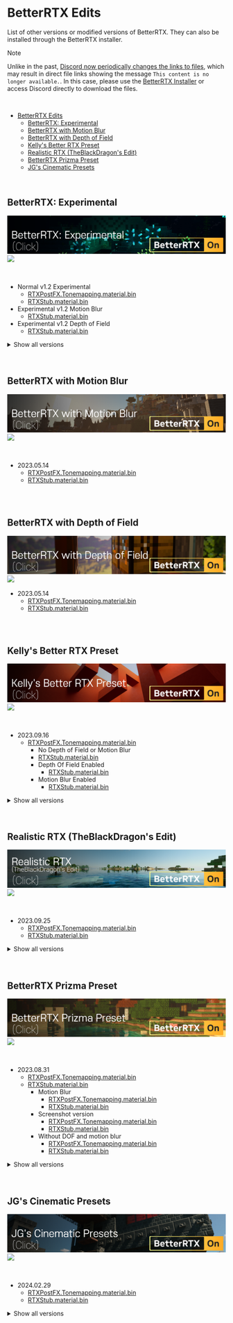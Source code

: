 # BetterRTX Edits

List of other versions or modified versions of BetterRTX.
They can also be installed through the BetterRTX installer.

> [!NOTE]
> Unlike in the past, [Discord now periodically changes the links to files](https://github.com/DominoKorean/Render-dragon-shader-list/issues/13), which may result in direct file links showing the message `This content is no longer available.`. In this case, please use the [BetterRTX Installer](https://github.com/BetterRTX/BetterRTX-Installer) or access Discord directly to download the files.

<br/>

- [BetterRTX Edits](#betterrtx-edits)
  - [BetterRTX: Experimental](#betterrtx-experimental)
  - [BetterRTX with Motion Blur](#betterrtx-with-motion-blur)
  - [BetterRTX with Depth of Field](#betterrtx-with-depth-of-field)
  - [Kelly's Better RTX Preset](#kellys-better-rtx-preset)
  - [Realistic RTX (TheBlackDragon's Edit)](#realistic-rtx-theblackdragons-edit)
  - [BetterRTX Prizma Preset](#betterrtx-prizma-preset)
  - [JG's Cinematic Presets](#jgs-cinematic-presets)

<br/>

## BetterRTX: Experimental
[![](/banners/BetterRTX%20Edits/BetterRTX%20Experimental.png)](https://discord.com/channels/691547840463241267/1111388664468086836)  
[![](https://img.shields.io/badge/Screen_Shots-click-white?style=social-square)](screenshots/Better%20RTX/BetterRTX%20Experimental/README.md)  

<br/>

- Normal v1.2 Experimental
  - [RTXPostFX.Tonemapping.material.bin](https://cdn.discordapp.com/attachments/1111388664468086836/1148375947129663528/RTXPostFX.Tonemapping.material.bin?ex=65ef7df1&is=65dd08f1&hm=683ca789bfbfb107c455bf5977ff7ee2533a2e0f8ecae53d9f16db05c542a7ef&)
  - [RTXStub.material.bin](https://cdn.discordapp.com/attachments/1111388664468086836/1148375947486175392/RTXStub.material.bin?ex=65ef7df1&is=65dd08f1&hm=dbf72b46698e0454a8ff56216f31d4233e12ec7dd5e336c6620893595ec50133&)
- Experimental v1.2 Motion Blur
  - [RTXStub.material.bin](https://cdn.discordapp.com/attachments/1111388664468086836/1148376552845885590/RTXStub.material.bin?ex=65ef7e82&is=65dd0982&hm=036a950529cdcc6e750d957e8496b116ecb1db6bb677a21dad4ae410641a31f3&)
- Experimental v1.2 Depth of Field
  - [RTXStub.material.bin](https://cdn.discordapp.com/attachments/1111388664468086836/1148376821516222484/RTXStub.material.bin?ex=65ef7ec2&is=65dd09c2&hm=8ae96c6701d3fd4b9f1cadeec7b409f411f29f54ecf7e608fa954bbd69cbe2aa&)


<details>
<summary> Show all versions </summary>

- 2023.05.30
  - [RTXPostFX.Tonemapping.material.bin](https://cdn.discordapp.com/attachments/1111388664468086836/1112801612692455485/RTXPostFX.Tonemapping.material.bin?ex=660af543&is=65f88043&hm=a47d2b5685459bd9d3290c1f59e0dd9fc72fa60b83acea9c882f44bcb0704f74&)
  - [RTXStub.material.bin](https://cdn.discordapp.com/attachments/1111388664468086836/1112801613162221660/RTXStub.material.bin?ex=660af543&is=65f88043&hm=a19188b2da06447270d71978e801473159842f5993873f2c6d818947ad468b5d&)
    - Depth Of Field Enabled
      - [RTXStub.material.bin](https://cdn.discordapp.com/attachments/1111388664468086836/1113704104053714955/RTXStub.material.bin?ex=660e3dc6&is=65fbc8c6&hm=7604048ff8b9845db9d6d4d5ba78bf99ca8d8a63716ce52ff92cf4086f897bc6&)
    - Motion Blur Enabled
      - [RTXStub.material.bin](https://cdn.discordapp.com/attachments/1111388664468086836/1113705335421669417/RTXStub.material.bin?ex=660e3eeb&is=65fbc9eb&hm=f28e8c4bc3d3ab60d0f8aa4646a4f17eb7f95fc96a65bb23b3f94d9ff371d526&)

- 2023.05.26
  - [RTXPostFX.Tonemapping.material.bin](https://cdn.discordapp.com/attachments/1111388664468086836/1111389944276062257/RTXPostFX.Tonemapping.material.bin?ex=660f0d0b&is=65fc980b&hm=ac8ab8c5a1ec11a37abfe6c5a2dfb133d20e4cb1b5c7f15a3d551c596adaab89&)
  - [RTXStub.material.bin](https://cdn.discordapp.com/attachments/1111388664468086836/1111389944724856975/RTXStub.material.bin?ex=660f0d0b&is=65fc980b&hm=233ccc60f3369d692dd7ab5ca5e08ee4513e258520bb22a7122a66a8b384ff68&)

</details>

<br/>
<br/>

## BetterRTX with Motion Blur
[![](/banners/BetterRTX%20Edits/BetterRTX%20with%20Motion%20Blur.png)](https://discord.com/channels/691547840463241267/1106816250249744457)  
[![](https://img.shields.io/badge/Screen_Shots-click-white?style=social-square)](screenshots/Better%20RTX/BetterRTX%20with%20Motion%20Blur/README.md)  

<br/>

- 2023.05.14
  - [RTXPostFX.Tonemapping.material.bin](https://cdn.discordapp.com/attachments/1106816250249744457/1107024812649500733/RTXPostFX.Tonemapping.material.bin?ex=6611a0b2&is=65ff2bb2&hm=35b23f7c5770d9c1d94d3bc2d1e4a75b1d0c85091ea623e73a0a9a8afe095ded&)
  - [RTXStub.material.bin](https://cdn.discordapp.com/attachments/1106816250249744457/1107024812947292220/RTXStub.material.bin?ex=6611a0b2&is=65ff2bb2&hm=63865027af01bbb24717153c4e958d3d7007e1535c64124457920ff801e7d859&)

<br/>
<br/>

## BetterRTX with Depth of Field
[![](/banners/BetterRTX%20Edits/BetterRTX%20with%20Depth%20of%20Field.png)](https://discord.com/channels/691547840463241267/1106816902807949384)  
[![](https://img.shields.io/badge/Screen_Shots-click-white?style=social-square)](screenshots/Better%20RTX/BetterRTX%20with%20Depth%20of%20Field/README.md)  

- 2023.05.14
  - [RTXPostFX.Tonemapping.material.bin](https://cdn.discordapp.com/attachments/1106816902807949384/1107024422906384404/RTXPostFX.Tonemapping.material.bin?ex=6611a055&is=65ff2b55&hm=720a2f1793720be3c3a88e2289b14077dabf9ad97317308cc2bcc8f9afab4947&)
  - [RTXStub.material.bin](https://cdn.discordapp.com/attachments/1106816902807949384/1107024423262896259/RTXStub.material.bin?ex=6611a056&is=65ff2b56&hm=28e13d46533bd65071333836243b204afe38823e15a13407b684b382c8e24823&)

<br/>
<br/>

## Kelly's Better RTX Preset
[![](/banners/BetterRTX%20Edits/Kelly's%20Better%20RTX%20Preset.png)](https://discord.com/channels/691547840463241267/1106821387185827881)  
[![](https://img.shields.io/badge/Screen_Shots-click-white?style=social-square)](screenshots/Better%20RTX/Kelly's%20Better%20RTX%20Preset/README.md)  

<br/>

- 2023.09.16
  - [RTXPostFX.Tonemapping.material.bin](https://cdn.discordapp.com/attachments/1106821387185827881/1152602004804341882/RTXPostFX.Tonemapping.material.bin?ex=65f5a344&is=65e32e44&hm=c3d75dfeb7cb3f33ec17a1292677abf2cb235e2ffe6d64fa08618fafd0ab9435&)
    -  No Depth of Field or Motion Blur
      - [RTXStub.material.bin](https://cdn.discordapp.com/attachments/1106821387185827881/1152602069329518692/RTXStub.material.bin?ex=65f5a353&is=65e32e53&hm=afe40129d66693cd5c78a409aadd2bc99d2c8ff6d832f50d5da1fec2dc4fc104&)
    - Depth Of Field Enabled
      - [RTXStub.material.bin](https://cdn.discordapp.com/attachments/1106821387185827881/1152602135331098705/RTXStub.material.bin?ex=65f5a363&is=65e32e63&hm=63c787e995a6432c77b7ae82ff8b5bf444b5bc55041612cfe179d15c8ffd00b0&)
    - Motion Blur Enabled
      - [RTXStub.material.bin](https://cdn.discordapp.com/attachments/1106821387185827881/1152602203488538665/RTXStub.material.bin?ex=65f5a373&is=65e32e73&hm=6ae514d6384fd27030028bda77e9bce9e7be6f564baeb2948e0838db310b498c&)


<details>
<summary> Show all versions </summary>

- 2023.09.15
  - [RTXPostFX.Tonemapping.material.bin](https://cdn.discordapp.com/attachments/1106821387185827881/1151926091863302306/RTXPostFX.Tonemapping.material.bin?ex=65f32dc6&is=65e0b8c6&hm=06e61c5011c9c6e071330bbfdad8499db7861b78481ad1932df5c0c39d3a8b5a&)
    -  No Depth of Field or Motion Blur
      - [RTXStub.material.bin](https://cdn.discordapp.com/attachments/1106821387185827881/1151926191461244978/RTXStub.material.bin?ex=65f32ddd&is=65e0b8dd&hm=c06c1eed14832c83987cf55ae94112043fa9479fecf21c598b8ea9a5b15e9a74&)
    - Depth Of Field Enabled
      - [RTXStub.material.bin](https://cdn.discordapp.com/attachments/1106821387185827881/1151926549843554335/RTXStub.material.bin?ex=65f32e33&is=65e0b933&hm=09507164988a8c36de25b477850ab36ac70e6824938a7be4e7a1726b6a5567d4&)
    - Motion Blur Enabled
      - [RTXStub.material.bin](https://cdn.discordapp.com/attachments/1106821387185827881/1151926620974764104/RTXStub.material.bin?ex=65f32e44&is=65e0b944&hm=ebfb7aaa40882a8a5aa5100335178a6f3ac2bf74196538aba446be61434ee210&)

- 2023.06.09
  - [RTXPostFX.Tonemapping.material.bin](https://cdn.discordapp.com/attachments/1106821387185827881/1116633397373186048/RTXPostFX.Tonemapping.material.bin?ex=660fab63&is=65fd3663&hm=d26b08841417a3d643b1412e4aa1eb8d4b73ddfc365c29676483eca8aeb2e5cc&)
  - [RTXStub.material.bin](https://cdn.discordapp.com/attachments/1106821387185827881/1116633455577546812/RTXStub.material.bin?ex=660fab71&is=65fd3671&hm=e612e1dea4da692463154ce881aa80c833aaff14fa012264e8113e5beb5b38bb&)
    - Depth Of Field Enabled
      - [RTXStub.material.bin](https://cdn.discordapp.com/attachments/1106821387185827881/1116633525693722736/RTXStub.material.bin?ex=660fab82&is=65fd3682&hm=a3ecbc5487b5951831ca41164ff59a790f99aa8a55f3c614615c57c827a2c3f3&)
    - Motion Blur Enabled
      - [RTXStub.material.bin](https://cdn.discordapp.com/attachments/1106821387185827881/1116633595231084584/RTXStub.material.bin?ex=660fab93&is=65fd3693&hm=d3b8588db100aaf0c218d730511577a4c605f31e413decec4501bf26e627df5d&)

</details>

<br/>
<br/>

## Realistic RTX (TheBlackDragon's Edit)
[![](/banners/BetterRTX%20Edits/Realistic%20RTX%20(TheBlackDragon's%20Edit).png)](https://discord.com/channels/691547840463241267/1107013729192792165)  
[![](https://img.shields.io/badge/Screen_Shots-click-white?style=social-square)](screenshots/Better%20RTX/Realistic%20RTX%20(TheBlackDragon's%20Edit)/README.md) 

<br/>

- 2023.09.25
  - [RTXPostFX.Tonemapping.material.bin](https://cdn.discordapp.com/attachments/1107013729192792165/1155693169036492900/RTXPostFX.Tonemapping.material.bin?ex=65f7a7a3&is=65e532a3&hm=ab69b0bd5399c89ac6cee43490457db993701a566f4cc2dfda8842b7680d5589&)
  - [RTXStub.material.bin](https://cdn.discordapp.com/attachments/1107013729192792165/1155693169426567308/RTXStub.material.bin?ex=65f7a7a3&is=65e532a3&hm=7433fa34017b6ce332079bd250804fb8e743d0290373aa2d42a40697211e2b56&)

<details>
<summary> Show all versions </summary>

- 2023.06.24
  - [RTXPostFX.Tonemapping.material.bin](https://cdn.discordapp.com/attachments/1107013729192792165/1122033445137289316/RTXPostFX.Tonemapping.material.bin?ex=6610db93&is=65fe6693&hm=b9c775fd8f327d3ca050ab1097c8b734033b317892cc7e025c5ca96d4ad77218&)
  - [RTXStub.material.bin](https://cdn.discordapp.com/attachments/1107013729192792165/1122033445506396181/RTXStub.material.bin?ex=6610db93&is=65fe6693&hm=c3e8a23c18a307099b95cd392170e1bac2ea443079c4cc79048788a8e155cba4&)

- 2023.05.16
  - [RTXPostFX.Tonemapping.material.bin](https://cdn.discordapp.com/attachments/1107013729192792165/1107722908748488884/RTXPostFX.Tonemapping.material.bin?ex=660af059&is=65f87b59&hm=07c8cacb2f0881371613e68fcfc93498f3297e03b74e51733c65f6eab511131e&) 
  - [RTXStub.material.bin](https://cdn.discordapp.com/attachments/1107013729192792165/1107722909042094212/RTXStub.material.bin?ex=660af05a&is=65f87b5a&hm=2cd7794b6d660ce6547084c3b6067b79735af553b082da14de42330ba4e2b8d9&)

- 2023.05.14
  - [RTXPostFX.Tonemapping.material.bin](https://cdn.discordapp.com/attachments/1107013729192792165/1107158063330361434/RTXPostFX.Tonemapping.material.bin?ex=66121ccc&is=65ffa7cc&hm=1653f22c4a1b772f4f71cc6005e4f28d396b472e1087711d39d2f82822c6e04c&)
  - [RTXStub.material.bin](https://cdn.discordapp.com/attachments/1107013729192792165/1107158063724630117/RTXStub.material.bin?ex=66121ccc&is=65ffa7cc&hm=b7c636bddb970047565693db6086940c42cb9ef5129b63893620a8349ca55779&)

</details>

<br/>
<br/>

## BetterRTX Prizma Preset
[![](/banners/BetterRTX%20Edits/BetterRTX%20Prizma%20Preset.png)](https://discord.com/channels/691547840463241267/1129180719499989122)  
[![](https://img.shields.io/badge/Screen_Shots-click-white?style=social-square)](screenshots/Better%20RTX/BetterRTX%20Prizma%20Preset/README.md)  

<br/>

- 2023.08.31
  - [RTXPostFX.Tonemapping.material.bin](https://cdn.discordapp.com/attachments/1129180719499989122/1146573164663545886/RTXPostFX.Tonemapping.material.bin?ex=65f22978&is=65dfb478&hm=79a084c6a38e56e8126b93a9868896d204cc6d5fb3bba04dd1491249a0c4c9be&)
  - [RTXStub.material.bin](https://cdn.discordapp.com/attachments/1129180719499989122/1146573165133320302/RTXStub.material.bin?ex=65f22978&is=65dfb478&hm=c2a897d97e5935bf3df70875d92e32cb51bc50e7cea2302c7b96f744a5ca72f5&)
    - Motion Blur
      - [RTXPostFX.Tonemapping.material.bin](https://cdn.discordapp.com/attachments/1129180719499989122/1146576658405523517/RTXPostFX.Tonemapping.material.bin?ex=65f22cb9&is=65dfb7b9&hm=314e780815384213ba368c7c471671b2e1a4527b4e948b8cbff04e2a047bf410&)
      - [RTXStub.material.bin](https://cdn.discordapp.com/attachments/1129180719499989122/1146576658002882640/RTXStub.material.bin?ex=65f22cb9&is=65dfb7b9&hm=1faf7a2bfc9eec691b60f82fd3318a84634458bc874e9abd0f9b3f5c325dba0b&)
    - Screenshot version
      - [RTXPostFX.Tonemapping.material.bin](https://cdn.discordapp.com/attachments/1129180719499989122/1146578446688989234/RTXPostFX.Tonemapping.material.bin?ex=65f22e64&is=65dfb964&hm=e0feb1863a6f9eda71501f4ed0aebe6b3289e9cdac824141b2285f63407ff763&)
      - [RTXStub.material.bin](https://cdn.discordapp.com/attachments/1129180719499989122/1146578447079051445/RTXStub.material.bin?ex=65f22e64&is=65dfb964&hm=0404afd28e183ab3b682cee2fd91771c6df05671f9205b68dc4093839dd2a108&)
    - Without DOF and motion blur
      - [RTXPostFX.Tonemapping.material.bin](https://cdn.discordapp.com/attachments/1129180719499989122/1146578892988088501/RTXPostFX.Tonemapping.material.bin?ex=65f22ece&is=65dfb9ce&hm=a261c90e20417be1b8e68a11ea81636841060f44a760e4bc2777cf9d70687da9&)
      - [RTXStub.material.bin](https://cdn.discordapp.com/attachments/1129180719499989122/1146578893583687681/RTXStub.material.bin?ex=65f22ece&is=65dfb9ce&hm=585d0bdadf1f8da852a4c34a181ba0a240b8ff47736f9328a9dd065d03b66b16&)

<details>
<summary> Show all versions </summary>

- 2023.07.14
  - [RTXPostFX.Tonemapping.material.bin](https://cdn.discordapp.com/attachments/1129180719499989122/1129181947587989635/RTXPostFX.Tonemapping.material.bin?ex=660f2da3&is=65fcb8a3&hm=9705e4124387b889e09d76f29551b4f46d9cff7fd4a74f1c06af09d4672b6ace&)
  - [RTXStub.material.bin](https://cdn.discordapp.com/attachments/1129180719499989122/1129181947915141120/RTXStub.material.bin?ex=660f2da3&is=65fcb8a3&hm=64be8d41d055a1ac98ecfdefeb12dfbfb5031137b3704c9b8ed46e4da3fc7596&)
    - Motion Blur
      - [RTXPostFX.Tonemapping.material.bin](https://cdn.discordapp.com/attachments/1129180719499989122/1129517820691103825/RTXPostFX.Tonemapping.material.bin?ex=66106671&is=65fdf171&hm=d0505ca457a0d73563824846340e09e621d749bda5eeec625d7fa4d6a5694227&)
      - [RTXStub.material.bin](https://cdn.discordapp.com/attachments/1129180719499989122/1129517821110538330/RTXStub.material.bin?ex=66106671&is=65fdf171&hm=bfa943c9ac45ebf3e4b4a59ff0563dd26ca10dd092c1c5766335336ee7304784&)
    - Lumen Preset
      - [RTXPostFX.Tonemapping.material.bin](https://cdn.discordapp.com/attachments/1129180719499989122/1129872721405300876/RTXPostFX.Tonemapping.material.bin?ex=6611b0f8&is=65ff3bf8&hm=f298c6436ac30ecda940c4a27384e9bba989dcd1c1ced1a7d4679f9f3e2320da&)
      - [RTXStub.material.bin](https://cdn.discordapp.com/attachments/1129180719499989122/1129872721745035324/RTXStub.material.bin?ex=6611b0f8&is=65ff3bf8&hm=32d35d45f59d7f9966b84f59b1fdedaa89ba90160ac5422a8cfcd99a300a27da&)
    - Without DOF and motion blur
      - [RTXPostFX.Tonemapping.material.bin](https://cdn.discordapp.com/attachments/1129180719499989122/1131554007396126740/RTXPostFX.Tonemapping.material.bin?ex=660e944a&is=65fc1f4a&hm=dc59e0af6bfc23f145f0bddb0c9658982d668ea7381e0e4a5e464f2297244c17&)
      - [RTXStub.material.bin](https://cdn.discordapp.com/attachments/1129180719499989122/1131554007802990702/RTXStub.material.bin?ex=660e944a&is=65fc1f4a&hm=4d8cf7a8c86545d316addc283271266a271a85a451a5c5c8d0f3a5976e7a0fe0&)

</details>

<br/>
<br/>

## JG's Cinematic Presets
[![](/banners/BetterRTX%20Edits/JG's%20Cinematic%20Presets.png)](https://discord.com/channels/691547840463241267/1212511104601817208)  
[![](https://img.shields.io/badge/Screen_Shots-click-white?style=social-square)](screenshots/Better%20RTX/JG's%20Cinematic%20Presets/README.md)  

<br/>

- 2024.02.29
  - [RTXPostFX.Tonemapping.material.bin](https://cdn.discordapp.com/attachments/1212511104601817208/1212516671240151040/RTXPostFX.Tonemapping.material.bin?ex=65f21f25&is=65dfaa25&hm=ec3ed01fce710ef1306cc93b0cc0b56c4434f2938b103257c54712e6cca68c00&)
  - [RTXStub.material.bin](https://cdn.discordapp.com/attachments/1212511104601817208/1212516671554715678/RTXStub.material.bin?ex=65f21f25&is=65dfaa25&hm=52b7d0207748ea967023f08351d5bf6c32ae8737531d43e12e856e14ad317a9d&)


<details>
<summary> Show all versions </summary>

- 2024.03.01
  - [RTXPostFX.Tonemapping.material.bin](https://cdn.discordapp.com/attachments/1212511104601817208/1212803570529865738/RTXPostFX.Tonemapping.material.bin?ex=65f32a58&is=65e0b558&hm=3e024a4f03dc9ed2d548c6a178a959574eeb7c5760815364de722457a134de2c&)
  - [RTXStub.material.bin](https://cdn.discordapp.com/attachments/1212511104601817208/1212803570181603358/RTXStub.material.bin?ex=65f32a57&is=65e0b557&hm=732732b8998f89c87d23361180fff7127541593a357cf2f77013b574293cbbec&)

</details>
